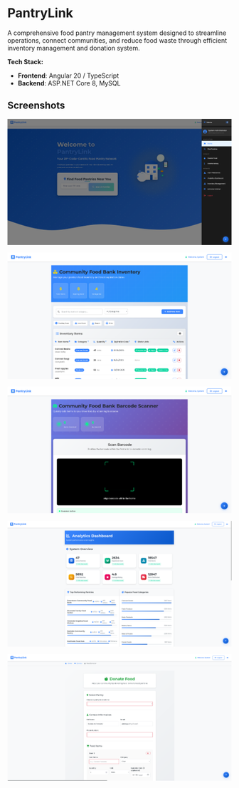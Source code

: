 # PantryLink
A comprehensive food pantry management system designed to streamline operations, connect communities, and reduce food waste through efficient inventory management and donation system.

**Tech Stack:**
- **Frontend**: Angular 20 / TypeScript
- **Backend**: ASP.NET Core 8, MySQL

## Screenshots
![Home Page](screenshots/home.png)

![Inventory Management](screenshots/inventory.png)

![Barcode Scanner](screenshots/scanner.png)

![Analytics Dashboard](screenshots/analytics.png)

![Donation System](screenshots/donate.png)